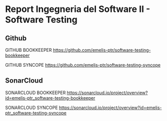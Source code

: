 # Report Ingegneria del Software II - Software Testing

## Github
GITHUB BOOKKEEPER https://github.com/emelis-ptr/software-testing-bookkeeper

GITHUB SYNCOPE https://github.com/emelis-ptr/software-testing-syncope

## SonarCloud
SONARCLOUD BOOKKEEPER https://sonarcloud.io/project/overview?id=emelis-ptr_software-testing-bookkeeper

SONARCLOUD SYNCOPE https://sonarcloud.io/project/overview?id=emelis-ptr_software-testing-syncope
